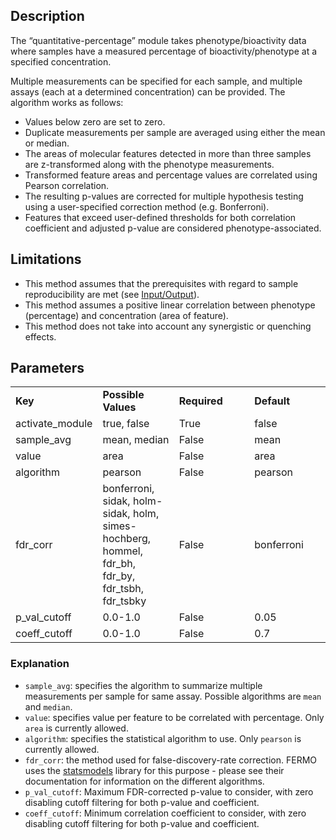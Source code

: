## Description

The “quantitative-percentage” module takes phenotype/bioactivity data where samples have a measured percentage of bioactivity/phenotype at a specified concentration. 

Multiple measurements can be specified for each sample, and multiple assays (each at a determined concentration) can be provided. The algorithm works as follows:

- Values below zero are set to zero.
- Duplicate measurements per sample are averaged using either the mean or median.
- The areas of molecular features detected in more than three samples are z-transformed along with the phenotype measurements.
- Transformed feature areas and percentage values are correlated using Pearson correlation.
- The resulting p-values are corrected for multiple hypothesis testing using a user-specified correction method (e.g. Bonferroni).
- Features that exceed user-defined thresholds for both correlation coefficient and adjusted p-value are considered phenotype-associated.

## Limitations

- This method assumes that the prerequisites with regard to sample reproducibility are met (see [Input/Output](../home/input_output.md)).
- This method assumes a positive linear correlation between phenotype (percentage) and concentration (area of feature).
- This method does not take into account any synergistic or quenching effects.

## Parameters

<table style="width: 100%;">
 <tr>
  <td style="width: 25%;"><b>Key</b></td>
  <td style="width: 25%;"><b>Possible Values</b></td>
  <td style="width: 25%;"><b>Required</b></td>
  <td style="width: 25%;"><b>Default</b></td>
 </tr>
 <tr>
  <td style="width: 25%;">activate_module</td>
  <td style="width: 25%;">true, false</td>
  <td style="width: 25%;">True</td>
  <td style="width: 25%;">false</td>
 </tr>
 <tr>
  <td style="width: 25%;">sample_avg</td>
  <td style="width: 25%;">mean, median</td>
  <td style="width: 25%;">False</td>
  <td style="width: 25%;">mean</td>
 </tr>
 <tr>
  <td style="width: 25%;">value</td>
  <td style="width: 25%;">area</td>
  <td style="width: 25%;">False</td>
  <td style="width: 25%;">area</td>
 </tr>
 <tr>
  <td style="width: 25%;">algorithm</td>
  <td style="width: 25%;">pearson</td>
  <td style="width: 25%;">False</td>
  <td style="width: 25%;">pearson</td>
 </tr>
 <tr>
  <td style="width: 25%;">fdr_corr</td>
  <td style="width: 25%;">bonferroni, sidak, holm-sidak, holm, simes-hochberg, hommel, fdr_bh, fdr_by, fdr_tsbh, fdr_tsbky</td>
  <td style="width: 25%;">False</td>
  <td style="width: 25%;">bonferroni</td>
 </tr>
 <tr>
  <td style="width: 25%;">p_val_cutoff</td>
  <td style="width: 25%;">0.0-1.0</td>
  <td style="width: 25%;">False</td>
  <td style="width: 25%;">0.05</td>
 </tr>
 <tr>
  <td style="width: 25%;">coeff_cutoff</td>
  <td style="width: 25%;">0.0-1.0</td>
  <td style="width: 25%;">False</td>
  <td style="width: 25%;">0.7</td>
 </tr>
</table>

### Explanation

- `sample_avg`: specifies the algorithm to summarize multiple measurements per sample for same assay. Possible algorithms are `mean` and `median`.
- `value`: specifies value per feature to be correlated with percentage. Only `area` is currently allowed.
- `algorithm`: specifies the statistical algorithm to use. Only `pearson` is currently allowed.
- `fdr_corr`: the method used for false-discovery-rate correction. FERMO uses the [statsmodels](https://www.statsmodels.org/dev/generated/statsmodels.stats.multitest.multipletests.html) library for this purpose - please see their documentation for information on the different algorithms.
- `p_val_cutoff`: Maximum FDR-corrected p-value to consider, with zero disabling cutoff filtering for both p-value and coefficient.
- `coeff_cutoff`: Minimum correlation coefficient to consider, with zero disabling cutoff filtering for both p-value and coefficient.


